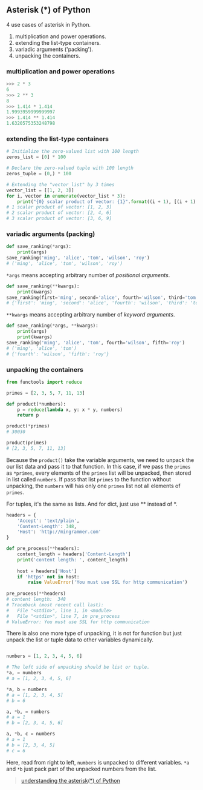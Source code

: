 ## Asterisk (\*) of Python

4 use cases of asterisk in Python.
1. multiplication and power operations.
2. extending the list-type containers.
3. variadic arguments ('packing').
4. unpacking the containers.

### multiplication and power operations

```py
>>> 2 * 3
6
>>> 2 ** 3
8
>>> 1.414 * 1.414
1.9993959999999997
>>> 1.414 ** 1.414
1.6320575353248798
```

### extending the list-type containers

```py
# Initialize the zero-valued list with 100 length
zeros_list = [0] * 100 

# Declare the zero-valued tuple with 100 length
zeros_tuple = (0,) * 100  

# Extending the "vector_list" by 3 times
vector_list = [[1, 2, 3]] 
for i, vector in enumerate(vector_list * 3):     
    print("{0} scalar product of vector: {1}".format((i + 1), [(i + 1) * e for e in vector]))
# 1 scalar product of vector: [1, 2, 3]
# 2 scalar product of vector: [2, 4, 6]
# 3 scalar product of vector: [3, 6, 9]
```

### variadic arguments (packing)

```py
def save_ranking(*args):
    print(args) 
save_ranking('ming', 'alice', 'tom', 'wilson', 'roy')
# ('ming', 'alice', 'tom', 'wilson', 'roy')
```

`*args` means accepting arbitrary number of *positional arguments*.

```py
def save_ranking(**kwargs):
    print(kwargs)
save_ranking(first='ming', second='alice', fourth='wilson', third='tom', fifth='roy')
# {'first': 'ming', 'second': 'alice', 'fourth': 'wilson', 'third': 'tom', 'fifth': 'roy'}
```

`**kwargs` means accepting arbitrary number of *keyword arguments*.

```py
def save_ranking(*args, **kwargs):
    print(args)     
    print(kwargs)
save_ranking('ming', 'alice', 'tom', fourth='wilson', fifth='roy')
# ('ming', 'alice', 'tom')
# {'fourth': 'wilson', 'fifth': 'roy'}
```

### unpacking the containers

```py
from functools import reduce

primes = [2, 3, 5, 7, 11, 13]

def product(*numbers):
    p = reduce(lambda x, y: x * y, numbers)
    return p 

product(*primes)
# 30030

product(primes)
# [2, 3, 5, 7, 11, 13]
```

Because the `product()` take the variable arguments, we need to unpack the our list data and pass it to that function. In this case, if we pass the `primes` as `*primes`, every elements of the `primes` list will be unpacked, then stored in list called `numbers`. If pass that list `primes` to the function without unpacking, the `numbers` will has only one `primes` list not all elements of `primes`.

For tuples, it's the same as lists. And for dict, just use \*\* instead of \*.

```py
headers = {
    'Accept': 'text/plain',
    'Content-Length': 348, 
    'Host': 'http://mingrammer.com' 
}  

def pre_process(**headers): 
    content_length = headers['Content-Length'] 
    print('content length: ', content_length) 
    
    host = headers['Host']
    if 'https' not in host: 
        raise ValueError('You must use SSL for http communication')  
        
pre_process(**headers)
# content length:  348
# Traceback (most recent call last):
#   File "<stdin>", line 1, in <module>
#   File "<stdin>", line 7, in pre_process
# ValueError: You must use SSL for http communication
```

There is also one more type of unpacking, it is not for function but just unpack the list or tuple data to other variables dynamically.

```py

numbers = [1, 2, 3, 4, 5, 6]

# The left side of unpacking should be list or tuple.
*a, = numbers
# a = [1, 2, 3, 4, 5, 6]

*a, b = numbers
# a = [1, 2, 3, 4, 5]
# b = 6

a, *b, = numbers
# a = 1 
# b = [2, 3, 4, 5, 6]

a, *b, c = numbers
# a = 1
# b = [2, 3, 4, 5]
# c = 6
```

Here, read from right to left, `numbers` is unpacked to different variables. `*a` and `*b` just pack part of the unpacked numbers from the list.

> [understanding the asterisk(\*) of Python](https://medium.com/understand-the-python/understanding-the-asterisk-of-python-8b9daaa4a558)